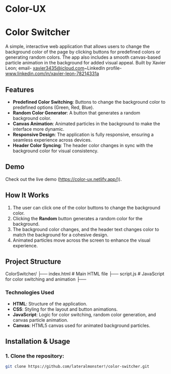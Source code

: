 # Color-UX
# Color Switcher

A simple, interactive web application that allows users to change the background color of the page by clicking buttons for predefined colors or generating random colors. The app also includes a smooth canvas-based particle animation in the background for added visual appeal. Built by Xavier Leon; email- xavier3435@icloud.com~LinkedIn profile-www.linkedin.com/in/xavier-leon-78214331a

## Features

- **Predefined Color Switching**: Buttons to change the background color to predefined options (Green, Red, Blue).
- **Random Color Generator**: A button that generates a random background color.
- **Canvas Animation**: Animated particles in the background to make the interface more dynamic.
- **Responsive Design**: The application is fully responsive, ensuring a seamless experience across devices.
- **Header Color Syncing**: The header color changes in sync with the background color for visual consistency.

## Demo

Check out the live demo (https://color-ux.netlify.app/)).

## How It Works

1. The user can click one of the color buttons to change the background color.
2. Clicking the **Random** button generates a random color for the background.
3. The background color changes, and the header text changes color to match the background for a cohesive design.
4. Animated particles move across the screen to enhance the visual experience.

## Project Structure
ColorSwitcher/ ├── index.html # Main HTML file ├── script.js # JavaScript for color switching and animation ├── 

### Technologies Used

- **HTML**: Structure of the application.
- **CSS**: Styling for the layout and button animations.
- **JavaScript**: Logic for color switching, random color generation, and canvas particle animation.
- **Canvas**: HTML5 canvas used for animated background particles.

## Installation & Usage

### 1. Clone the repository:
```bash
git clone https://github.com/lateralmonster!/color-switcher.git

